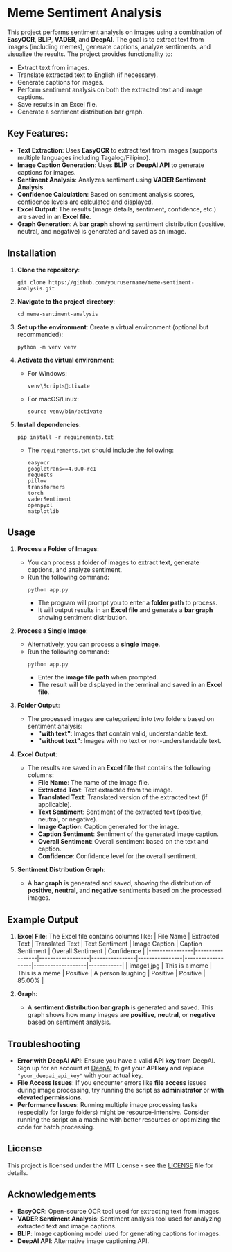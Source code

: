 
# Meme Sentiment Analysis

This project performs sentiment analysis on images using a combination of **EasyOCR**, **BLIP**, **VADER**, and **DeepAI**. The goal is to extract text from images (including memes), generate captions, analyze sentiments, and visualize the results. The project provides functionality to:
- Extract text from images.
- Translate extracted text to English (if necessary).
- Generate captions for images.
- Perform sentiment analysis on both the extracted text and image captions.
- Save results in an Excel file.
- Generate a sentiment distribution bar graph.

## Key Features:
- **Text Extraction**: Uses **EasyOCR** to extract text from images (supports multiple languages including Tagalog/Filipino).
- **Image Caption Generation**: Uses **BLIP** or **DeepAI API** to generate captions for images.
- **Sentiment Analysis**: Analyzes sentiment using **VADER Sentiment Analysis**.
- **Confidence Calculation**: Based on sentiment analysis scores, confidence levels are calculated and displayed.
- **Excel Output**: The results (image details, sentiment, confidence, etc.) are saved in an **Excel file**.
- **Graph Generation**: A **bar graph** showing sentiment distribution (positive, neutral, and negative) is generated and saved as an image.

## Installation

1. **Clone the repository**:
   ```
   git clone https://github.com/yourusername/meme-sentiment-analysis.git
   ```

2. **Navigate to the project directory**:
   ```
   cd meme-sentiment-analysis
   ```

3. **Set up the environment**:
   Create a virtual environment (optional but recommended):
   ```
   python -m venv venv
   ```

4. **Activate the virtual environment**:
   - For Windows:
     ```
     venv\Scriptsctivate
     ```
   - For macOS/Linux:
     ```
     source venv/bin/activate
     ```

5. **Install dependencies**:
   ```
   pip install -r requirements.txt
   ```

   - The `requirements.txt` should include the following:
     ```
     easyocr
     googletrans==4.0.0-rc1
     requests
     pillow
     transformers
     torch
     vaderSentiment
     openpyxl
     matplotlib
     ```

## Usage

1. **Process a Folder of Images**:
   - You can process a folder of images to extract text, generate captions, and analyze sentiment.
   - Run the following command:
     ```
     python app.py
     ```
     - The program will prompt you to enter a **folder path** to process.
     - It will output results in an **Excel file** and generate a **bar graph** showing sentiment distribution.

2. **Process a Single Image**:
   - Alternatively, you can process a **single image**.
   - Run the following command:
     ```
     python app.py
     ```
     - Enter the **image file path** when prompted.
     - The result will be displayed in the terminal and saved in an **Excel file**.

3. **Folder Output**:
   - The processed images are categorized into two folders based on sentiment analysis:
     - **"with text"**: Images that contain valid, understandable text.
     - **"without text"**: Images with no text or non-understandable text.

4. **Excel Output**:
   - The results are saved in an **Excel file** that contains the following columns:
     - **File Name**: The name of the image file.
     - **Extracted Text**: Text extracted from the image.
     - **Translated Text**: Translated version of the extracted text (if applicable).
     - **Text Sentiment**: Sentiment of the extracted text (positive, neutral, or negative).
     - **Image Caption**: Caption generated for the image.
     - **Caption Sentiment**: Sentiment of the generated image caption.
     - **Overall Sentiment**: Overall sentiment based on the text and caption.
     - **Confidence**: Confidence level for the overall sentiment.

5. **Sentiment Distribution Graph**:
   - A **bar graph** is generated and saved, showing the distribution of **positive**, **neutral**, and **negative** sentiments based on the processed images.

## Example Output

1. **Excel File**:
   The Excel file contains columns like:
   | File Name      | Extracted Text  | Translated Text  | Text Sentiment | Image Caption  | Caption Sentiment | Overall Sentiment | Confidence |
   |----------------|-----------------|------------------|----------------|----------------|-------------------|-------------------|------------|
   | image1.jpg     | This is a meme   | This is a meme    | Positive       | A person laughing | Positive           | Positive           | 85.00%     |

2. **Graph**:
   - A **sentiment distribution bar graph** is generated and saved. This graph shows how many images are **positive**, **neutral**, or **negative** based on sentiment analysis.

## Troubleshooting

- **Error with DeepAI API**: Ensure you have a valid **API key** from DeepAI. Sign up for an account at [DeepAI](https://deepai.org/) to get your **API key** and replace `"your_deepai_api_key"` with your actual key.
- **File Access Issues**: If you encounter errors like **file access** issues during image processing, try running the script as **administrator** or **with elevated permissions**.
- **Performance Issues**: Running multiple image processing tasks (especially for large folders) might be resource-intensive. Consider running the script on a machine with better resources or optimizing the code for batch processing.

## License

This project is licensed under the MIT License - see the [LICENSE](LICENSE) file for details.

## Acknowledgements

- **EasyOCR**: Open-source OCR tool used for extracting text from images.
- **VADER Sentiment Analysis**: Sentiment analysis tool used for analyzing extracted text and image captions.
- **BLIP**: Image captioning model used for generating captions for images.
- **DeepAI API**: Alternative image captioning API.

